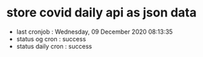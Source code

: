 # store covid daily api as json data

- last cronjob : Wednesday, 09 December 2020 08:13:35
- status og cron : success
- status daily cron : success
      
      